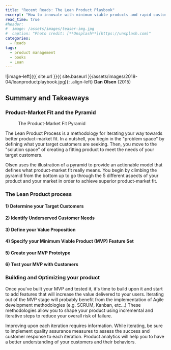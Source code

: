 ```yaml
---
title: "Recent Reads: The Lean Product Playbook"
excerpt: "How to innovate with minimum viable products and rapid customer feedback."
read_time: true
#header:
#  image: /assets/images/teaser-img.jpg
#  caption: "Photo credit: [**Unsplash**](https://unsplash.com)"
categories:
  - Reads
tags:
  - product management
  - books
  - Lean
---
```


![image-left]({{ site.url }}{{ site.baseurl }}/assets/images/2018-04/leanproductplaybook.jpg){: .align-left} **Dan Olsen** (2015)

## Summary and Takeaways
### Product-Market Fit and the Pyramid
<figure class="align-center">
  <img src="{{ site.url }}{{ site.baseurl }}/assets/images/2018-04/lpp-pyramid.png" alt="">
  <figcaption> The Product-Market Fit Pyramid</figcaption>
</figure>

The Lean Product Process is a methodology for iterating your way towards better product-market fit. In a nutshell, you begin in the "problem space" by defining what your target customers are seeking. Then, you move to the "solution space" of creating a fitting product to meet the needs of your target customers.

Olsen uses the illustration of a pyramid to provide an actionable model that defines what product-market fit really means. You begin by climbing the pyramid from the bottom up to go through the 5 different aspects of your product and your market in order to achieve superior product-market fit.

### The Lean Product process
#### 1) Determine your Target Customers
#### 2) Identify Underserved Customer Needs
#### 3) Define your Value Proposition
#### 4) Specify your Minimum Viable Product (MVP) Feature Set
#### 5) Create your MVP Prototype
#### 6) Test your MVP with Customers

### Building and Optimizing your product
Once you've built your MVP and tested it, it's time to build upon it and start to add features that will increase the value delivered to your users. Iterating out of the MVP stage will probably benefit from the implementation of Agile development methodologies (e.g. SCRUM, Kanban, etc...) These methodologies allow you to shape your product using incremental and iterative steps to reduce your overall risk of failure.

Improving upon each iteration requires information. While iterating, be sure to implement quality assurance measures to assess the success and customer response to each iteration. Product analytics will help you to have a better understanding of your customers and their behaviors.
